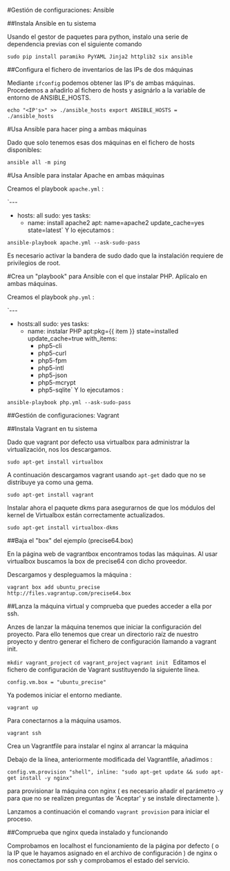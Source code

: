 #Gestión de configuraciones: Ansible

##Instala Ansible en tu sistema

Usando el gestor de paquetes para python, instalo una serie de dependencia previas con el siguiente comando

`sudo pip install paramiko PyYAML Jinja2 httplib2 six ansible`

##Configura el fichero de inventarios de las IPs de dos máquinas

Mediante `ifconfig` podemos obtener las IP's de ambas máquinas. Procedemos a añadirlo al fichero de hosts y asignárlo a la variable de entorno de ANSIBLE_HOSTS.

`echo "<IP's>" >> ./ansible_hosts export ANSIBLE_HOSTS = ./ansible_hosts`

#Usa Ansible para hacer ping a ambas máquinas

Dado que solo tenemos esas dos máquinas en el fichero de hosts disponibles:

`ansible all -m ping`

#Usa Ansible para instalar Apache en ambas máquinas

Creamos el playbook `apache.yml` :

`---
- hosts: all
  sudo: yes
  tasks:
    - name: install apache2
      apt: name=apache2 update_cache=yes state=latest`
Y lo ejecutamos :

`ansible-playbook apache.yml --ask-sudo-pass`

Es necesario activar la bandera de sudo dado que la instalación requiere de privilegios de root.

#Crea un "playbook" para Ansible con el que instalar PHP. Aplícalo en ambas máquinas.

Creamos el playbook `php.yml` :

`---
- hosts:all
  sudo: yes
  tasks:
    - name: instalar PHP
      apt:pkg={{ item }} state=installed update_cache=true
      with_items:
        - php5-cli
        - php5-curl
        - php5-fpm
        - php5-intl
        - php5-json
        - php5-mcrypt
        - php5-sqlite`
Y lo ejecutamos :

`ansible-playbook php.yml --ask-sudo-pass`

##Gestión de configuraciones: Vagrant

##Instala Vagrant en tu sistema

Dado que vagrant por defecto usa virtualbox para administrar la virtualización, nos los descargamos.

`sudo apt-get install virtualbox`

A continuación descargamos vagrant usando `apt-get` dado que no se distribuye ya como una gema.

`sudo apt-get install vagrant`

Instalar ahora el paquete dkms para asegurarnos de que los módulos del kernel de Virtualbox están correctamente actualizados.

`sudo apt-get install virtualbox-dkms`

##Baja el "box" del ejemplo (precise64.box)

En la página web de vagrantbox encontramos todas las máquinas. Al usar virtualbox buscamos la box de precise64 con dicho proveedor.

Descargamos y despleguamos la máquina :

`vagrant box add ubuntu_precise http://files.vagrantup.com/precise64.box`

##Lanza la máquina virtual y comprueba que puedes acceder a ella por ssh.

Anzes de lanzar la máquina tenemos que iniciar la configuración del proyecto. Para ello tenemos que crear un directorio raíz de nuestro proyecto y dentro generar el fichero de configuración llamando a vagrant init.

`mkdir vagrant_project`
`cd vagrant_project`
`vagrant init `
Editamos el fichero de configuración de Vagrant sustituyendo la siguiente línea.

`config.vm.box = "ubuntu_precise"`

Ya podemos iniciar el entorno mediante.

`vagrant up`

Para conectarnos a la máquina usamos.

`vagrant ssh`

Crea un Vagrantfile para instalar el nginx al arrancar la máquina

Debajo de la línea, anteriormente modificada del Vagrantfile, añadimos :

`config.vm.provision "shell", inline: "sudo apt-get update && sudo apt-get install -y nginx"`

para provisionar la máquina con nginx ( es necesario añadir el parámetro -y para que no se realizen preguntas de 'Aceptar' y se instale directamente ).

Lanzamos a continuación el comando `vagrant provision` para iniciar el proceso.

##Comprueba que nginx queda instalado y funcionando

Comprobamos en localhost el funcionamiento de la página por defecto ( o la IP que le hayamos asignado en el archivo de configuración ) de nginx o nos conectamos por ssh y comprobamos el estado del servicio.
